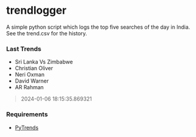 # trendlogger
A simple python script which logs the top five searches of the day in India.<br>See the trend.csv for the history.<br>

<!-- Last Trends -->
### Last Trends
* Sri Lanka Vs Zimbabwe
* Christian Oliver
* Neri Oxman
* David Warner
* AR Rahman
> 2024-01-06 18:15:35.869321

<!-- Requirements -->
### Requirements
* [PyTrends](https://github.com/dreyco676/pytrends)
